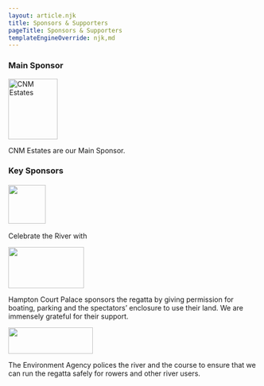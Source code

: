 ```yaml
---
layout: article.njk
title: Sponsors & Supporters
pageTitle: Sponsors & Supporters
templateEngineOverride: njk,md
---
```


<div class="sponsors">
<h3>Main Sponsor</h3>
    <div class="sponsors">
        <a href="https://www.cnmestates.com/"><img src="/images/logos/Sponsored_by_CNM.jpg" alt="CNM Estates" height="122" width="99"></a>
        <p><span class="smallTitle">CNM Estates</span> are our Main Sponsor.</p>
    </div>
<h3>Key Sponsors</h3>
    <div class="sponsors">
        <a href="https://www.kingston.gov.uk/" ><img src="/images/logos/rbk-home.gif" alt=""  width="75" height="78" vspace="2"></a>
        <p>Celebrate the River with</p>
    </div>
    <div class="sponsors">
        <a href="https://www.hrp.org.uk/HamptonCourtPalace/"><img src="/images/logos/HCP.gif" alt="" width="152" height="83"></a>
        <p> <span class="smallTitle">Hampton Court Palace</span> sponsors the regatta by giving permission for boating, parking and the spectators&rsquo; enclosure to use their land. We are immensely grateful for their support.</p>
    </div>
    <div class="sponsors">
        <a href="https://www.gov.uk/government/organisations/environment-agency/"><img src="/images/logos/ea.gif" alt=""  width="170" height="53"></a>
        <p>The <span class="smallTitle">Environment Agency</span> polices the river and the course to ensure that we can run the regatta safely for rowers and other river users.</p>
    </div>
